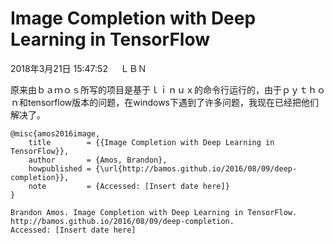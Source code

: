 # Image Completion with Deep Learning in TensorFlow

2018年3月21日 15:47:52     ＬＢＮ　

原来由ｂａｍｏｓ所写的项目是基于ｌｉｎｕｘ的命令行运行的，由于ｐｙｔｈｏｎ和tensorflow版本的问题，在windows下遇到了许多问题，我现在已经把他们解决了。

```
@misc{amos2016image,
    title        = {{Image Completion with Deep Learning in TensorFlow}},
    author       = {Amos, Brandon},
    howpublished = {\url{http://bamos.github.io/2016/08/09/deep-completion}},
    note         = {Accessed: [Insert date here]}
}

Brandon Amos. Image Completion with Deep Learning in TensorFlow.
http://bamos.github.io/2016/08/09/deep-completion.
Accessed: [Insert date here]
```
